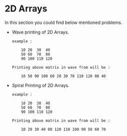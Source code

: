# 2D Arrays

In this section you could find below mentioned problems.

- Wave printing of 2D Arrays.
    ```
    example : 

        10 20  30  40
        50 60  70  80
        90 100 110 120

    Printing above matrix in wave from will be : 
        
        10 50 90 100 60 20 30 70 110 120 80 40
     ```

- Spiral Printing of 2D Arrays.
    ```
    example : 

        10 20  30  40
        50 60  70  80
        90 100 110 120

    Printing above matrix in wave from will be : 

        10 20 30 40 80 120 110 100 90 50 60 70

    ```
